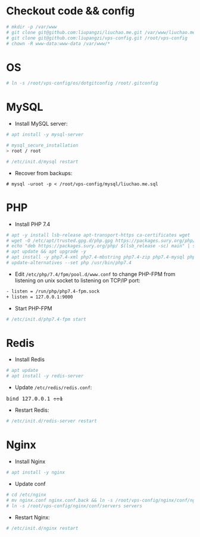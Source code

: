 # Checkout code && config
```bash
# mkdir -p /var/www
# git clone git@github.com:liupangzi/liuchao.me.git /var/www/liuchao.me
# git clone git@github.com:liupangzi/vps-config.git /root/vps-config
# chown -R www-data:www-data /var/www/*
```

# OS
```bash
# ln -s /root/vps-config/os/dotgitconfig /root/.gitconfig
```

# MySQL

- Install MySQL server:
```bash
# apt install -y mysql-server

# mysql_secure_installation
> root / root

# /etc/init.d/mysql restart
```

- Recover from backups:
```
# mysql -uroot -p < /root/vps-config/mysql/liuchao.me.sql
```

# PHP

- Install PHP 7.4
```bash
# apt -y install lsb-release apt-transport-https ca-certificates wget
# wget -O /etc/apt/trusted.gpg.d/php.gpg https://packages.sury.org/php/apt.gpg
# echo "deb https://packages.sury.org/php/ $(lsb_release -sc) main" | sudo tee /etc/apt/sources.list.d/php.list
# apt update && apt upgrade -y
# apt install -y php7.4-xml php7.4-mbstring php7.4-zip php7.4-mysql php7.4 php7.4-opcache php7.4-json php7.4-curl php7.4-bz2 php7.4-cgi php7.4-cli php7.4-fpm php7.4-gmp php7.4-common php7.4-bcmath php7.4-gd php-imagick
# update-alternatives --set php /usr/bin/php7.4
```

- Edit `/etc/php/7.4/fpm/pool.d/www.conf` to change PHP-FPM from listening on unix socket to listening on TCP/IP port:
```bash
- listen = /run/php/php7.4-fpm.sock
+ listen = 127.0.0.1:9000
``` 

- Start PHP-FPM
```bash
# /etc/init.d/php7.4-fpm start
```

# Redis

- Install Redis
```bash
# apt update
# apt install -y redis-server
```

- Update `/etc/redis/redis.conf`:
<pre>
bind 127.0.0.1 <del>::1</del>
</pre>

- Restart Redis:
```bash
# /etc/init.d/redis-server restart
```

# Nginx

- Install Nginx
```bash
# apt install -y nginx
```

- Update conf
```bash
# cd /etc/nginx
# mv nginx.conf nginx.conf.back && ln -s /root/vps-config/nginx/conf/nginx.conf nginx.conf
# ln -s /root/vps-config/nginx/conf/servers servers
```

- Restart Nginx:
```bash
# /etc/init.d/nginx restart
```
